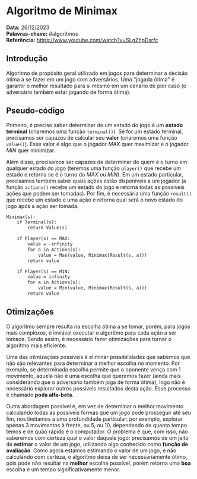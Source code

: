 # Algoritmo de Minimax

**Data:** 26/12/2023  
**Palavras-chave:** #algoritmos  
**Referência:** <https://www.youtube.com/watch?v=SLgZhpDsrfc>

## Introdução

Algoritmo de propósito geral utilizado em jogos para determinar a decisão ótima a se fazer em um jogo com adversários. Uma "jogada ótima" é garantir o melhor resultado para si mesmo em um cenário de pior caso (o adversário também estar jogando de forma ótima).

## Pseudo-código

Primeiro, é preciso saber determinar de um estado do jogo é um **estado terminal** (criaremos uma função `terminal()`). Se for um estado terminal, precisamos ser capazes de calcular seu **valor** (criaremos uma função `value()`). Esse valor é algo que o jogador *MAX* quer maximizar e o jogador *MIN* quer minimizar.

Além disso, precisamos ser capazes de determinar de quem é o turno em qualquer estado do jogo (teremos uma função `player()` que recebe um estado e retorna se é o turno do *MAX* ou *MIN*). Em um estado particular, precisamos também saber quais ações estão disponíveis a um jogador (a função `actions()` recebe um estado do jogo e retorna todas as possíveis ações que podem ser tomadas). Por fim, é necessária uma função `result()` que recebe um estado e uma ação e retorna qual será o novo estado do jogo após a ação ser tomada.

```txt
Minimax(s):
    if Terminal(s):
        return Value(s)

    if Player(s) == MAX:
        value = -infinity
        for a in Actions(s):
            value = Max(value, Minimax(Result(s, a)))
        return value

    if Player(s) == MIN:
        value = infinity
        for a in Actions(s):
            value = Min(value, Minimax(Result(s, a)))
        return value
```

## Otimizações

O algoritmo sempre resulta na escolha ótima a se tomar, porém, para jogos mais complexos, é inviável executar o algoritmo para cada ação a ser tomada. Sendo assim, é necessário fazer otimizações para tornar o algoritmo mais eficiente.

Uma das otimizações possíveis é eliminar possibilidades que sabemos que não são relevantes para determinar a melhor escolha no momento. Por exemplo, se determinada escolha permite que o oponente vença com 1 movimento, aquela não é uma escolha que queremos fazer (ainda mais considerando que o adversário também joga de forma ótima), logo não é necessário explorar outros possíveis resultados desta ação. Esse processo é chamado **poda alfa-beta**.

Outra abordagem possível é, em vez de determinar o melhor movimento calculando todas as possíveis formas que um jogo pode prosseguir até seu fim, nos limitamos a uma profundidade particular: por exemplo, explorar apenas 3 movimentos à frente, ou 5, ou 10, dependendo de quanto tempo temos e de quão rápido é o computador. O problema é que, com isso, não saberemos com certeza qual o valor daquele jogo: precisamos de um jeito de **estimar** o valor de um jogo, utilizando algo conhecido como **função de avaliação**. Como agora estamos estimando o valor de um jogo, e não calculando com certeza, o algoritmo deixa de ser necessariamente ótimo, pois pode não resultar na **melhor** escolha possível, porém retorna uma **boa** escolha e um tempo significativamente menor.
